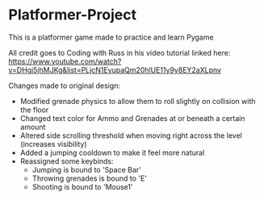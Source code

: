# Platformer-Project

This is a platformer game made to practice and learn Pygame

All credit goes to Coding with Russ in his video tutorial linked here:
https://www.youtube.com/watch?v=DHgj5jhMJKg&list=PLjcN1EyupaQm20hlUE11y9y8EY2aXLpnv

Changes made to original design:
- Modified grenade physics to allow them to roll slightly on collision with the floor
- Changed text color for Ammo and Grenades at or beneath a certain amount
- Altered side scrolling threshold when moving right across the level (increases visibility)
- Added a jumping cooldown to make it feel more natural
- Reassigned some keybinds:
  - Jumping is bound to 'Space Bar'
  - Throwing grenades is bound to 'E'
  - Shooting is bound to 'Mouse1'
